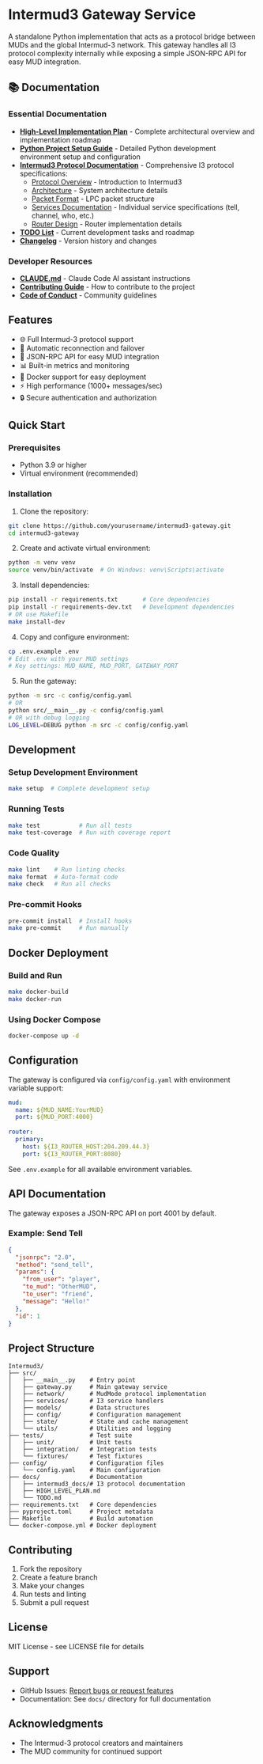 # Intermud3 Gateway Service

A standalone Python implementation that acts as a protocol bridge between MUDs and the global Intermud-3 network. This gateway handles all I3 protocol complexity internally while exposing a simple JSON-RPC API for easy MUD integration.

## 📚 Documentation

### Essential Documentation
- **[High-Level Implementation Plan](docs/HIGH_LEVEL_PLAN.md)** - Complete architectural overview and implementation roadmap
- **[Python Project Setup Guide](docs/python/python_project.md)** - Detailed Python development environment setup and configuration
- **[Intermud3 Protocol Documentation](docs/intermud3_docs/)** - Comprehensive I3 protocol specifications:
  - [Protocol Overview](docs/intermud3_docs/overview.md) - Introduction to Intermud3
  - [Architecture](docs/intermud3_docs/architecture.md) - System architecture details
  - [Packet Format](docs/intermud3_docs/packet-format.md) - LPC packet structure
  - [Services Documentation](docs/intermud3_docs/services/) - Individual service specifications (tell, channel, who, etc.)
  - [Router Design](docs/intermud3_docs/router-design.md) - Router implementation details
- **[TODO List](docs/TODO.md)** - Current development tasks and roadmap
- **[Changelog](docs/CHANGELOG.md)** - Version history and changes

### Developer Resources
- **[CLAUDE.md](CLAUDE.md)** - Claude Code AI assistant instructions
- **[Contributing Guide](CONTRIBUTING.md)** - How to contribute to the project
- **[Code of Conduct](CODE_OF_CONDUCT.md)** - Community guidelines

## Features

- 🌐 Full Intermud-3 protocol support
- 🔄 Automatic reconnection and failover
- 📡 JSON-RPC API for easy MUD integration
- 📊 Built-in metrics and monitoring
- 🐳 Docker support for easy deployment
- ⚡ High performance (1000+ messages/sec)
- 🔒 Secure authentication and authorization

## Quick Start

### Prerequisites

- Python 3.9 or higher
- Virtual environment (recommended)

### Installation

1. Clone the repository:
```bash
git clone https://github.com/yourusername/intermud3-gateway.git
cd intermud3-gateway
```

2. Create and activate virtual environment:
```bash
python -m venv venv
source venv/bin/activate  # On Windows: venv\Scripts\activate
```

3. Install dependencies:
```bash
pip install -r requirements.txt       # Core dependencies
pip install -r requirements-dev.txt   # Development dependencies
# OR use Makefile
make install-dev
```

4. Copy and configure environment:
```bash
cp .env.example .env
# Edit .env with your MUD settings
# Key settings: MUD_NAME, MUD_PORT, GATEWAY_PORT
```

5. Run the gateway:
```bash
python -m src -c config/config.yaml
# OR
python src/__main__.py -c config/config.yaml
# OR with debug logging
LOG_LEVEL=DEBUG python -m src -c config/config.yaml
```

## Development

### Setup Development Environment

```bash
make setup  # Complete development setup
```

### Running Tests

```bash
make test           # Run all tests
make test-coverage  # Run with coverage report
```

### Code Quality

```bash
make lint    # Run linting checks
make format  # Auto-format code
make check   # Run all checks
```

### Pre-commit Hooks

```bash
pre-commit install  # Install hooks
make pre-commit     # Run manually
```

## Docker Deployment

### Build and Run

```bash
make docker-build
make docker-run
```

### Using Docker Compose

```bash
docker-compose up -d
```

## Configuration

The gateway is configured via `config/config.yaml` with environment variable support:

```yaml
mud:
  name: ${MUD_NAME:YourMUD}
  port: ${MUD_PORT:4000}
  
router:
  primary:
    host: ${I3_ROUTER_HOST:204.209.44.3}
    port: ${I3_ROUTER_PORT:8080}
```

See `.env.example` for all available environment variables.

## API Documentation

The gateway exposes a JSON-RPC API on port 4001 by default.

### Example: Send Tell

```json
{
  "jsonrpc": "2.0",
  "method": "send_tell",
  "params": {
    "from_user": "player",
    "to_mud": "OtherMUD",
    "to_user": "friend",
    "message": "Hello!"
  },
  "id": 1
}
```

## Project Structure

```
Intermud3/
├── src/
│   ├── __main__.py    # Entry point
│   ├── gateway.py     # Main gateway service
│   ├── network/       # MudMode protocol implementation
│   ├── services/      # I3 service handlers
│   ├── models/        # Data structures
│   ├── config/        # Configuration management
│   ├── state/         # State and cache management
│   └── utils/         # Utilities and logging
├── tests/             # Test suite
│   ├── unit/          # Unit tests
│   ├── integration/   # Integration tests
│   └── fixtures/      # Test fixtures
├── config/            # Configuration files
│   └── config.yaml    # Main configuration
├── docs/              # Documentation
│   ├── intermud3_docs/# I3 protocol documentation
│   ├── HIGH_LEVEL_PLAN.md
│   └── TODO.md
├── requirements.txt   # Core dependencies
├── pyproject.toml     # Project metadata
├── Makefile           # Build automation
└── docker-compose.yml # Docker deployment
```

## Contributing

1. Fork the repository
2. Create a feature branch
3. Make your changes
4. Run tests and linting
5. Submit a pull request

## License

MIT License - see LICENSE file for details

## Support

- GitHub Issues: [Report bugs or request features](https://github.com/yourusername/intermud3-gateway/issues)
- Documentation: See `docs/` directory for full documentation

## Acknowledgments

- The Intermud-3 protocol creators and maintainers
- The MUD community for continued support